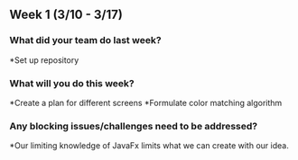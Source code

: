 ## Week 1 (3/10 - 3/17)

### What did your team do last week?
*Set up repository

### What will you do this week?
*Create a plan for different screens
*Formulate color matching algorithm

### Any blocking issues/challenges need to be addressed?
*Our limiting knowledge of JavaFx limits what we can create with our idea. 